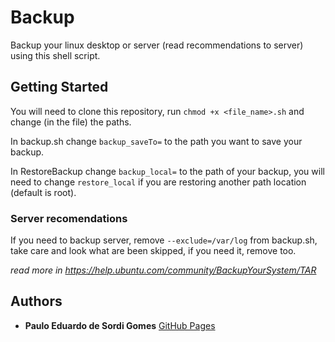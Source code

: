 # Backup

Backup your linux desktop or server (read recommendations to server) using this shell script.

## Getting Started

You will need to clone this repository, run `chmod +x <file_name>.sh` and change (in the file) the paths.

In backup.sh change `backup_saveTo=` to the path you want to save your backup.

In RestoreBackup change `backup_local=` to the path of your backup, you will need to change `restore_local` if you are restoring another path location (default is root).

### Server recomendations

If you need to backup server, remove `--exclude=/var/log` from backup.sh, take care and look what are been skipped, if you need it, remove too.

*read more in https://help.ubuntu.com/community/BackupYourSystem/TAR*

## Authors

* **Paulo Eduardo de Sordi Gomes** [GitHub Pages](https://pauloeduardods.github.io)
